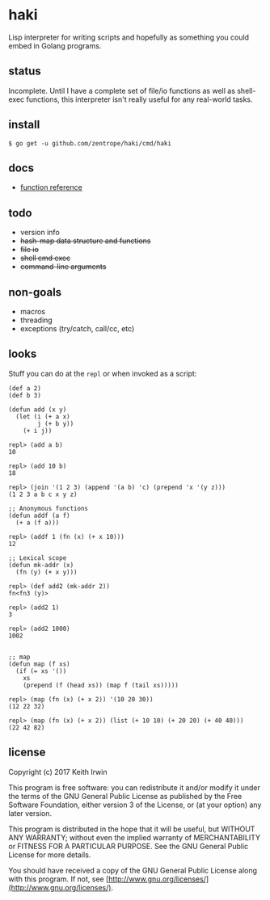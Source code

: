 <!-- mode: gfm-mode; fill-column: 78 -->
# haki

Lisp interpreter for writing scripts and hopefully as something you
could embed in Golang programs.

## status

Incomplete. Until I have a complete set of file/io functions as well
as shell-exec functions, this interpreter isn't really useful for any
real-world tasks.

## install

    $ go get -u github.com/zentrope/haki/cmd/haki

## docs

 * [function reference](doc/reference.md)

## todo

 * version info
 * ~~hash-map data structure and functions~~
 * ~~file io~~
 * ~~shell cmd exec~~
 * ~~command-line arguments~~

## non-goals

* macros
* threading
* exceptions (try/catch, call/cc, etc)

## looks

Stuff you can do at the `repl` or when invoked as a script:

``` emacs-lisp
(def a 2)
(def b 3)

(defun add (x y)
  (let (i (+ a x)
        j (+ b y))
    (+ i j))

repl> (add a b)
10

repl> (add 10 b)
18

repl> (join '(1 2 3) (append '(a b) 'c) (prepend 'x '(y z)))
(1 2 3 a b c x y z)

;; Anonymous functions
(defun addf (a f)
  (+ a (f a)))

repl> (addf 1 (fn (x) (+ x 10)))
12

;; Lexical scope
(defun mk-addr (x)
  (fn (y) (+ x y)))

repl> (def add2 (mk-addr 2))
fn<fn3 (y)>

repl> (add2 1)
3

repl> (add2 1000)
1002


;; map
(defun map (f xs)
  (if (= xs '())
    xs
    (prepend (f (head xs)) (map f (tail xs)))))

repl> (map (fn (x) (+ x 2)) '(10 20 30))
(12 22 32)

repl> (map (fn (x) (+ x 2)) (list (+ 10 10) (+ 20 20) (+ 40 40)))
(22 42 82)

```

## license

Copyright (c) 2017 Keith Irwin

This program is free software: you can redistribute it and/or modify
it under the terms of the GNU General Public License as published
by the Free Software Foundation, either version 3 of the License,
or (at your option) any later version.

This program is distributed in the hope that it will be useful,
but WITHOUT ANY WARRANTY; without even the implied warranty of
MERCHANTABILITY or FITNESS FOR A PARTICULAR PURPOSE.  See the
GNU General Public License for more details.

You should have received a copy of the GNU General Public License
along with this program.  If not, see
[http://www.gnu.org/licenses/](http://www.gnu.org/licenses/).
